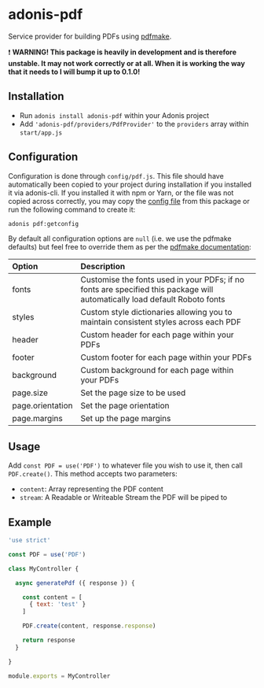 # adonis-pdf

Service provider for building PDFs using [pdfmake](http://pdfmake.org/).

:exclamation: **WARNING! This package is heavily in development and is therefore unstable. It may not work correctly or at all. When it is working the way that it needs to I will bump it up to 0.1.0!**

## Installation
* Run `adonis install adonis-pdf` within your Adonis project
* Add `'adonis-pdf/providers/PdfProvider'` to the `providers` array within `start/app.js`

## Configuration
Configuration is done through `config/pdf.js`. This file should have automatically been copied to your project during installation if you installed it via adonis-cli. If you installed it with npm or Yarn, or the file was not copied across correctly, you may copy the [config file](config/pdf.js) from this package or run the following command to create it:
```bash
adonis pdf:getconfig
```

By default all configuration options are `null` (i.e. we use the pdfmake defaults) but feel free to override them as per the [pdfmake documentation](http://pdfmake.org/#/gettingstarted):

| Option | Description |
|:---|:---|
| fonts | Customise the fonts used in your PDFs; if no fonts are specified this package will automatically load default Roboto fonts |
| styles | Custom style dictionaries allowing you to maintain consistent styles across each PDF |
| header | Custom header for each page within your PDFs |
| footer | Custom footer for each page within your PDFs |
| background | Custom background for each page within your PDFs |
| page.size | Set the page size to be used |
| page.orientation | Set the page orientation |
| page.margins | Set up the page margins |

## Usage
Add `const PDF = use('PDF')` to whatever file you wish to use it, then call `PDF.create()`. This method accepts two parameters:

* `content`: Array representing the PDF content
* `stream`: A Readable or Writeable Stream the PDF will be piped to

## Example
```js
'use strict'

const PDF = use('PDF')

class MyController {

  async generatePdf ({ response }) {

    const content = [
      { text: 'test' }
    ]

    PDF.create(content, response.response)

    return response
  }

}

module.exports = MyController
```
